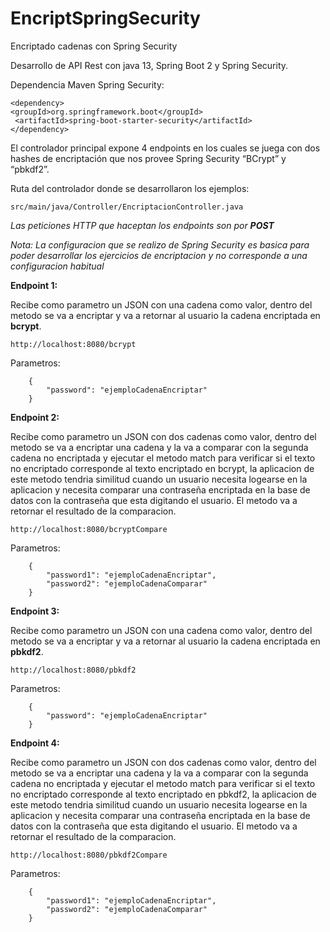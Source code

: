 # EncriptSpringSecurity
Encriptado cadenas con Spring Security

Desarrollo de API Rest con java 13, Spring Boot 2 y Spring Security.

Dependencia Maven Spring Security:

```
<dependency>
<groupId>org.springframework.boot</groupId>
 <artifactId>spring-boot-starter-security</artifactId>
</dependency>
```

El controlador principal expone 4 endpoints en los cuales se juega con dos hashes de encriptación que nos provee Spring Security “BCrypt” y “pbkdf2”.

Ruta del controlador donde se desarrollaron los ejemplos:
```
src/main/java/Controller/EncriptacionController.java
```

*Las peticiones HTTP que haceptan los endpoints son por **POST***

*Nota: La configuracion que se realizo de Spring Security es basica para poder desarrollar los ejercicios de encriptacion y no corresponde a una configuracion habitual*

**Endpoint 1:**

Recibe como parametro un JSON con una cadena como valor, dentro del metodo se va a encriptar y va a retornar al usuario la cadena encriptada en **bcrypt**.

```
http://localhost:8080/bcrypt
```

Parametros:
```
    {
        "password": "ejemploCadenaEncriptar"
    }
```

**Endpoint 2:**

Recibe como parametro un JSON con dos cadenas como valor, dentro del metodo se va a encriptar una cadena y la va a comparar con la segunda cadena no encriptada y ejecutar el metodo match para verificar si el texto no encriptado corresponde al texto encriptado en bcrypt, la aplicacion de este metodo tendria similitud cuando un usuario necesita logearse en la aplicacion y necesita comparar una contraseña encriptada en la base de datos con la contraseña que esta digitando el usuario. El metodo va a retornar el resultado de la comparacion.

```
http://localhost:8080/bcryptCompare
```

Parametros:
```
    {
        "password1": "ejemploCadenaEncriptar",
        "password2": "ejemploCadenaComparar"
    }
```

**Endpoint 3:**

Recibe como parametro un JSON con una cadena como valor, dentro del metodo se va a encriptar y va a retornar al usuario la cadena encriptada en **pbkdf2**.

```
http://localhost:8080/pbkdf2
```

Parametros:
```
    {
        "password": "ejemploCadenaEncriptar"
    }
```


**Endpoint 4:**

Recibe como parametro un JSON con dos cadenas como valor, dentro del metodo se va a encriptar una cadena y la va a comparar con la segunda cadena no encriptada y ejecutar el metodo match para verificar si el texto no encriptado corresponde al texto encriptado en pbkdf2, la aplicacion de este metodo tendria similitud cuando un usuario necesita logearse en la aplicacion y necesita comparar una contraseña encriptada en la base de datos con la contraseña que esta digitando el usuario. El metodo va a retornar el resultado de la comparacion.

```
http://localhost:8080/pbkdf2Compare
```

Parametros:
```
    {
        "password1": "ejemploCadenaEncriptar",
        "password2": "ejemploCadenaComparar"
    }
```




